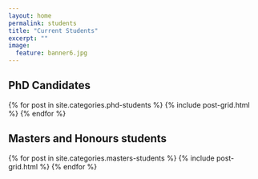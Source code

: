 ```yaml
---
layout: home
permalink: students
title: "Current Students"
excerpt: ""
image:
  feature: banner6.jpg
---
```

<div class="tiles">
  <h2 class="post-title">PhD Candidates</h2>
{% for post in site.categories.phd-students %}
	{% include post-grid.html %}
{% endfor %}
</div><!-- /.tiles -->


<div class="tiles">
  <h2 class="post-title">Masters and Honours students</h2>
{% for post in site.categories.masters-students %}
	{% include post-grid.html %}
{% endfor %}
</div><!-- /.tiles -->
